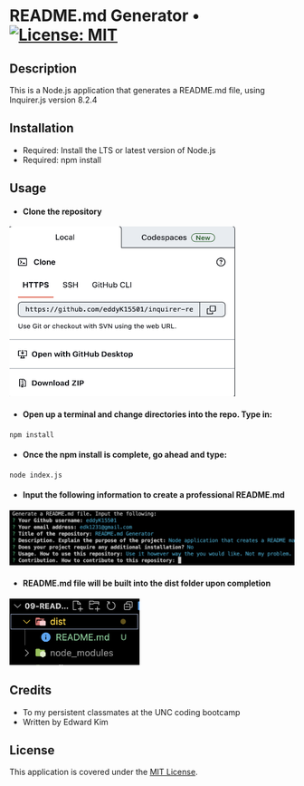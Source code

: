 # README.md Generator • [![License: MIT](https://img.shields.io/badge/License-MIT-yellow.svg)](https://opensource.org/licenses/MIT)

## Description
This is a Node.js application that generates a README.md file, using Inquirer.js version 8.2.4

## Installation
* Required: Install the LTS or latest version of Node.js
* Required: npm install

## Usage
* #### Clone the repository

<img width="400px" height="300px" src="./utils/screenshots/Screenshot 2023-08-03 at 3.23.30 AM.png" /><br/>

* #### Open up a terminal and change directories into the repo. Type in:

```
npm install
```

* #### Once the npm install is complete, go ahead and type:

```
node index.js
```

* #### Input the following information to create a professional README.md

<img width="650px" src="./utils/screenshots/Screenshot 2023-08-03 at 3.55.20 AM.png" /><br/>

* #### README.md file will be built into the dist folder upon completion

<img width="230px" src="./utils/screenshots/Screenshot 2023-08-03 at 4.01.52 AM.png" />

## Credits
* To my persistent classmates at the UNC coding bootcamp
* Written by Edward Kim

## License
This application is covered under the [MIT License](./LICENSE).
